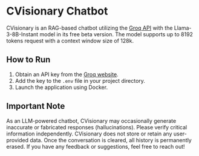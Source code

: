 # CVisionary Chatbot

CVisionary is an RAG-based chatbot utilizing the [Groq API](https://console.groq.com/docs/models) with the Llama-3-8B-Instant model in its free beta version. The model supports up to 8192 tokens request with a context window size of 128k. 

## How to Run
1. Obtain an API key from the [Groq website](https://console.groq.com/docs/models).
2. Add the key to the `.env` file in your project directory.
3. Launch the application using Docker.

## Important Note
As an LLM-powered chatbot, CVisionary may occasionally generate inaccurate or fabricated responses (hallucinations). Please verify critical information independently.
CVisionary does not store or retain any user-provided data. Once the conversation is cleared, all history is permanently erased.
If you have any feedback or suggestions, feel free to reach out!

